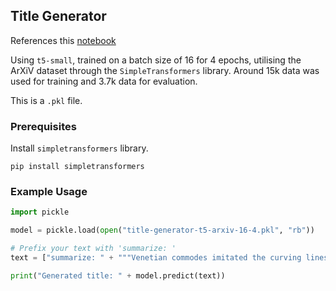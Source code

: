 ## Title Generator
References this [notebook](https://shivanandroy.com/transformers-generating-arxiv-papers-title-from-abstracts/)

Using `t5-small`, trained on a batch size of 16 for 4 epochs, utilising the ArXiV dataset through the `SimpleTransformers` library. Around 15k data was used for training and 3.7k data for evaluation.

This is a `.pkl` file.

### Prerequisites
Install `simpletransformers` library.
```bsh
pip install simpletransformers
```

### Example Usage
```py
import pickle

model = pickle.load(open("title-generator-t5-arxiv-16-4.pkl", "rb"))

# Prefix your text with 'summarize: '
text = ["summarize: " + """Venetian commodes imitated the curving lines and carved ornament of the French rocaille, but with a particular Venetian variation; the pieces were painted, often with landscapes or flowers or scenes from Guardi or other painters, or Chinoiserie, against a blue or green background, matching the colours of the Venetian school of painters whose work decorated the salons. 24] Ceiling of church of Santi Giovanni e Paolo in Venice, by Piazzetta (1727) Juno and Luna by Giovanni Battista Tiepolo (1735–45) Murano glass chandelier at the Ca Rezzonico (1758) Ballroom ceiling of the Ca Rezzonico with ceiling by Giovanni Battista Crosato (1753) In church construction, especially in the southern German-Austrian region, gigantic spatial creations are sometimes created for practical reasons alone, which, however, do not appear monumental, but are characterized by a unique fusion of architecture, painting, stucco, etc. ,."""]

print("Generated title: " + model.predict(text))
```
